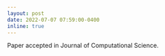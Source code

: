 ```yaml
---
layout: post
date: 2022-07-07 07:59:00-0400
inline: true
---
```

Paper accepted in Journal of Computational Science.
